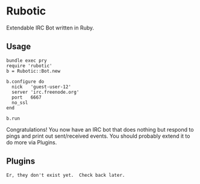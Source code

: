 # Rubotic

Extendable IRC Bot written in Ruby.

## Usage

    bundle exec pry
    require 'rubotic'
    b = Rubotic::Bot.new

    b.configure do
      nick   'guest-user-12'
      server 'irc.freenode.org'
      port   6667
      no_ssl
    end

    b.run

Congratulations! You now have an IRC bot that does nothing but respond to pings
and print out sent/received events.  You should probably extend it to do more
via Plugins.

## Plugins

    Er, they don't exist yet.  Check back later.

